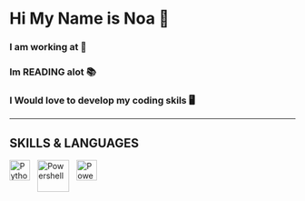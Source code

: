 # Hi My Name is Noa 👋
### I am working at 🐬 
### Im READING alot 📚
### I Would love to develop my coding skils 🖥️

---

## SKILLS & LANGUAGES
<a href="https://www.python.org/"><img align="left"  width="36px" src="https://upload.wikimedia.org/wikipedia/commons/thumb/0/0a/Python.svg/800px-Python.svg.png" alt="Python" style="padding-right:10px;"></a>
<a href="https://learn.microsoft.com/en-us/powershell/"><img align="left" width="56px" src="https://encrypted-tbn0.gstatic.com/images?q=tbn:ANd9GcQtDFTWFr9SQS4LAe6wdq_diAEQOwF3cMuQpQ&usqp=CAU" alt="Powershell" style="padding-right:10px;"></a>
<a href="https://he.wikipedia.org/wiki/SQL"><img align="left" width="36px" src="https://cdn-icons-png.flaticon.com/512/4299/4299956.png" alt="Powershell" style="padding-right:10px;"></a>
